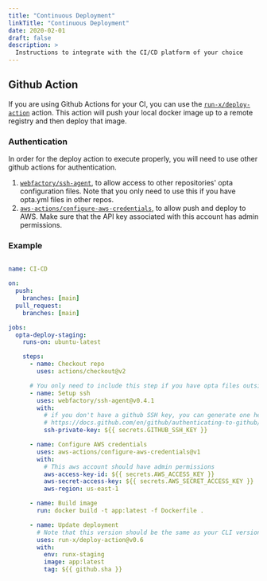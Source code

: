 ```yaml
---
title: "Continuous Deployment"
linkTitle: "Continuous Deployment"
date: 2020-02-01
draft: false
description: >
  Instructions to integrate with the CI/CD platform of your choice
---
```


## Github Action
If you are using Github Actions for your CI, you can use the [`run-x/deploy-action`](https://github.com/run-x/deploy-action) action. This action will push your local docker image up to a remote registry and then deploy that image.

### Authentication
In order for the deploy action to execute properly, you will need to use other github actions for authentication.
1. [`webfactory/ssh-agent`](https://github.com/run-x/webfactory/ssh-agent), to allow access to other repositories' opta configuration files. Note that you only need to use this if you have opta.yml files in other repos.
2. [`aws-actions/configure-aws-credentials`](https://github.com/run-x/aws-actions/configure-aws-credentials), to allow push and deploy to AWS. Make sure that the API key associated with this account has admin permissions.

### Example

```yml

name: CI-CD

on:
  push:
    branches: [main]
  pull_request:
    branches: [main]

jobs:
  opta-deploy-staging:
    runs-on: ubuntu-latest

    steps:
      - name: Checkout repo
        uses: actions/checkout@v2

      # You only need to include this step if you have opta files outside of this repo
      - name: Setup ssh
        uses: webfactory/ssh-agent@v0.4.1
        with:
          # if you don't have a github SSH key, you can generate one here: 
          # https://docs.github.com/en/github/authenticating-to-github/generating-a-new-ssh-key-and-adding-it-to-the-ssh-agent
          ssh-private-key: ${{ secrets.GITHUB_SSH_KEY }}

      - name: Configure AWS credentials	
        uses: aws-actions/configure-aws-credentials@v1	
        with:	
          # This aws account should have admin permissions
          aws-access-key-id: ${{ secrets.AWS_ACCESS_KEY }}	
          aws-secret-access-key: ${{ secrets.AWS_SECRET_ACCESS_KEY }}	
          aws-region: us-east-1	

      - name: Build image
        run: docker build -t app:latest -f Dockerfile .

      - name: Update deployment
        # Note that this version should be the same as your CLI version
        uses: run-x/deploy-action@v0.6 
        with:
          env: runx-staging
          image: app:latest
          tag: ${{ github.sha }}

```
